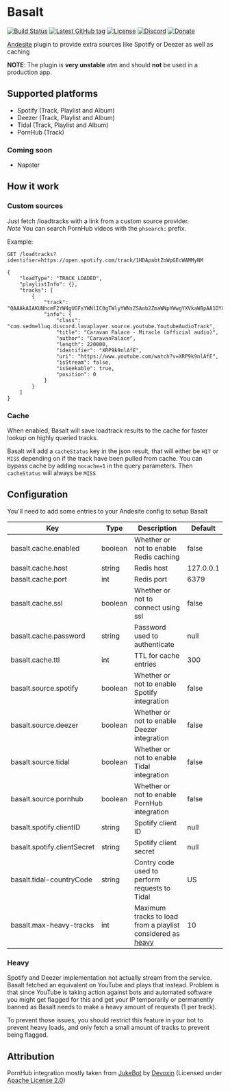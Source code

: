 # Basalt
[![Build Status](https://img.shields.io/travis/BricoloDuDimanche/Basalt.svg?branch=master&style=flat-square&logo=travis)](https://travis-ci.org/BricoloDuDimanche/Basalt)
[![Latest GitHub tag](https://img.shields.io/github/tag-date/BricoloDuDimanche/Basalt.svg?style=flat-square)](https://github.com/BricoloDuDimanche/Basalt/releases)
[![License](https://img.shields.io/github/license/BricoloDuDimanche/Basalt.svg?style=flat-square)](https://github.com/BricoloDuDimanche/Basalt/blob/master/LICENSE)
[![Discord](https://img.shields.io/badge/chat-on%20Discord%20(%23basalt)-7289DA.svg?style=flat-square)](https://discord.gg/2CkzJzM)
[![Donate](https://img.shields.io/badge/donate-Patreon-F96854.svg?style=flat-square)](https://www.patreon.com/Bowser65)

[Andesite](https://github.com/natanbc/andesite-node) plugin to provide extra sources like Spotify or Deezer as well as caching

**NOTE**: The plugin is **very unstable** atm and should **not** be used in a production app.

## Supported platforms 
 - Spotify (Track, Playlist and Album)
 - Deezer (Track, Playlist and Album)
 - Tidal (Track, Playlist and Album)
 - PornHub (Track)

### Coming soon
 - Napster

## How it work
### Custom sources

Just fetch /loadtracks with a link from a custom source provider.<br>
*Note* You can search PornHub videos with the `phsearch:` prefix.

Example:
``` 
GET /loadtracks?identifier=https://open.spotify.com/track/1HDApabtZoWpGEcWAMMyNM

{
    "loadType": "TRACK_LOADED",
    "playlistInfo": {},
    "tracks": [
        {
            "track": "QAAAkAIAKUNhcmF2YW4gUGFsYWNlIC0gTWlyYWNsZSAob2ZmaWNpYWwgYXVkaW8pAA1DYXJhdmFuUGFsYWNlAAAAAAADW2AAC1hSUDlrOW5sQWZFAAEAK2h0dHBzOi8vd3d3LnlvdXR1YmUuY29tL3dhdGNoP3Y9WFJQOWs5bmxBZkUAB3lvdXR1YmUAAAAAAAAAAA==",
            "info": {
                "class": "com.sedmelluq.discord.lavaplayer.source.youtube.YoutubeAudioTrack",
                "title": "Caravan Palace - Miracle (official audio)",
                "author": "CaravanPalace",
                "length": 220000,
                "identifier": "XRP9k9nlAfE",
                "uri": "https://www.youtube.com/watch?v=XRP9k9nlAfE",
                "isStream": false,
                "isSeekable": true,
                "position": 0
            }
        }
    ]
}
```

### Cache
When enabled, Basalt will save loadtrack results to the cache for faster lookup on highly queried tracks.

Basalt will add a `cacheStatus` key in the json result, that will either be `HIT` or `MISS` depending on if the track
have been pulled from cache. You can bypass cache by adding `nocache=1` in the query parameters. Then `cacheStatus` will
always be `MISS`

## Configuration
You'll need to add some entries to your Andesite config to setup Basalt

| Key                         | Type     | Description                                                          | Default   |
|-----------------------------|----------|----------------------------------------------------------------------|-----------|
| basalt.cache.enabled        | boolean  | Whether or not to enable Redis caching                               | false     |
| basalt.cache.host           | string   | Redis host                                                           | 127.0.0.1 |
| basalt.cache.port           | int      | Redis port                                                           | 6379      |
| basalt.cache.ssl            | boolean  | Whether or not to connect using ssl                                  | false     |
| basalt.cache.password       | string   | Password used to authenticate                                        | null      |
| basalt.cache.ttl            | int      | TTL for cache entries                                                | 300       |
| basalt.source.spotify       | boolean  | Whether or not to enable Spotify integration                         | false     |
| basalt.source.deezer        | boolean  | Whether or not to enable Deezer integration                          | false     |
| basalt.source.tidal         | boolean  | Whether or not to enable Tidal integration                           | false     |
| basalt.source.pornhub       | boolean  | Whether or not to enable PornHub integration                         | false     |
| basalt.spotify.clientID     | string   | Spotify client ID                                                    | null      |
| basalt.spotify.clientSecret | string   | Spotify client secret                                                | null      |
| basalt.tidal-countryCode    | string   | Contry code used to perform requests to Tidal                        | US        |
| basalt.max-heavy-tracks     | int      | Maximum tracks to load from a playlist considered as [heavy](#heavy) | 10        |

### Heavy

Spotify and Deezer implementation not actually stream from the service. Basalt fetched an equivalent on YouTube and
plays that instead.
Problem is that since YouTube is taking action against bots and automated software you might get flagged for this and
get your IP temporarily or permanently banned as Basalt needs to make a heavy amount of requests (1 per track).

To prevent those issues, you should restrict this feature in your bot to prevent heavy loads, and only fetch a small
amount of tracks to prevent being flagged.

## Attribution

PornHub integration mostly taken from [JukeBot](https://github.com/Devoxin/JukeBot) by [Devoxin](https://github.com/Devoxin) (Licensed under [Apache License 2.0](https://github.com/Devoxin/JukeBot/blob/master/LICENSE))
